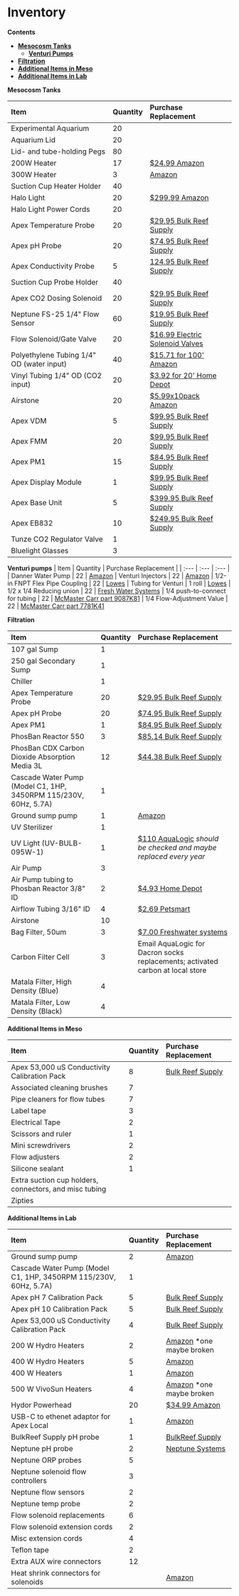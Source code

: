 # Inventory

**Contents**  
- [**Mesocosm Tanks**](#Mesocosm_Tanks)  
  - [**Venturi Pumps**](#Venturi_Pumps)
- [**Filtration**](#Filtration)  
- [**Additional Items in Meso**](#Additional_Items_in_Meso)
- [**Additional Items in Lab**](#Additional_Items_in_Lab)
  
  
<a name="Mesocosm_Tanks"></a> **Mesocosm Tanks**

| Item | Quantity | Purchase Replacement |
| :--- | :--- | :--- |
| Experimental Aquarium | 20 | 
| Aquarium Lid | 20 | 
| Lid- and tube-holding Pegs | 80 |
| 200W Heater | 17 | [$24.99 Amazon](https://www.amazon.com/Hydor-Submersible-Glass-Aquarium-Heater/dp/B00061UQ7K) |
| 300W Heater | 3 | [Amazon](https://www.amazon.com/INKBIRDPLUS-Submersible-Thermostat-Temperature-Controller/dp/B095VRTSMJ/ref=sr_1_11?crid=13FV6UBTFJO2M&keywords=300+w+aquarium+heater&qid=1664836879&qu=eyJxc2MiOiI0LjA4IiwicXNhIjoiMy42MiIsInFzcCI6IjIuODEifQ%3D%3D&sprefix=300+W+aquariu%2Caps%2C143&sr=8-11) |
| Suction Cup Heater Holder | 40 |
| Halo Light | 20 | [$299.99 Amazon](https://www.amazon.com/Aquatic-Life-Halo-Basic-Fixture/dp/B00T6FGDJW) |
| Halo Light Power Cords | 20 |
| Apex Temperature Probe | 20 | [$29.95 Bulk Reef Supply](https://www.bulkreefsupply.com/temperature-probe-neptune-systems.html) |
| Apex pH Probe | 20 | [$74.95 Bulk Reef Supply](https://www.bulkreefsupply.com/lab-grade-double-junction-ph-probe-neptune-systems.html) |
| Apex Conductivity Probe | 5 | [124.95 Bulk Reef Supply](https://www.bulkreefsupply.com/neptune-systems-lab-grade-conductivity-probe.html) |
| Suction Cup Probe Holder | 40 |
| Apex CO2 Dosing Solenoid | 20 | [$29.95 Bulk Reef Supply](https://www.bulkreefsupply.com/sv-1-solenoid-valve-neptune-systems.html) |
| Neptune FS-25 1/4" Flow Sensor | 60 | [$19.95 Bulk Reef Supply](https://www.bulkreefsupply.com/1-4-flow-sensor-fs25-neptune-systems.html) |
| Flow Solenoid/Gate Valve | 20 | [$16.99 Electric Solenoid Valves](https://www.electricsolenoidvalves.com/1-4-120v-ac-electric-plastic-solenoid-valve/) |
| Polyethylene Tubing 1/4" OD (water input) | 40 | [$15.71 for 100' Amazon](https://www.amazon.com/Dixon-0817-Polyethylene-DI087002-Natural/dp/B00LT0T3MG/ref=sr_1_4?crid=ETZJL4UXADQY&dchild=1&keywords=polyethylene+tubing+1%2F4+od&qid=1590806141&sprefix=polyethylene+tubing%2Caps%2C211&sr=8-4#feature-bullets-btf)
| Vinyl Tubing 1/4" OD (CO2 input) | 20 | [$3.92 for 20' Home Depot](https://www.homedepot.com/p/Everbilt-1-4-in-O-D-x-1-6-in-I-D-x-20-ft-Clear-PVC-Vinyl-Tubing-701968/207144351)
| Airstone | 20 | [$5.99x10pack Amazon](https://www.amazon.com/Pawfly-Cylinder-Diffuser-Airstones-Hydroponics/dp/B075QCWGZQ/ref=sr_1_5?crid=3EXLLKKDA2NYZ&keywords=airstones+for+aquariums&qid=1572983301&sprefix=airstone%2Caps%2C197&sr=8-5) |
| Apex VDM | 5 | [$99.95 Bulk Reef Supply](https://www.bulkreefsupply.com/led-pumps-control-module-vdm-neptune-systems.html) |
| Apex FMM | 20 | [$99.95 Bulk Reef Supply](https://www.bulkreefsupply.com/fmm-fluid-monitoring-module-neptune-systems.html) |
| Apex PM1 | 15 | [$84.95 Bulk Reef Supply](https://www.bulkreefsupply.com/ph-orp-probe-module-pm1-neptune-systems.html) |
| Apex Display Module | 1 | [$99.95 Bulk Reef Supply](https://www.bulkreefsupply.com/apex-display-module-neptune-systems.html) |
| Apex Base Unit | 5 | [$399.95 Bulk Reef Supply](https://www.bulkreefsupply.com/apex-controller-base-unit-neptune-systems.html) |
| Apex EB832 | 10 | [$249.95 Bulk Reef Supply](https://www.bulkreefsupply.com/energybar-832-neptune-systems.html) |
| Tunze CO2 Regulator Valve | 1 |
| Bluelight Glasses | 3 |

<a name="Venturi_pumps"></a> **Venturi pumps**
| Item | Quantity | Purchase Replacement |
| :--- | :--- | :--- |
| Danner Water Pump | 22 | [Amazon](https://www.amazon.com/Manufacturing-Pondmaster-Pond-Mag-Magnetic-18-Foot/dp/B0002564LW/ref=sr_1_1?crid=2YRXCIQT8IZUQ&keywords=Danner+Manufacturing%2C+Inc.+2525+Pondmaster+Model+5+Pump%2C+2525%2C+Black&qid=1650055267&sprefix=danner+manufacturing%2C+inc.+2525+pondmaster+model+5+pump%2C+2525%2C+black%2Caps%2C146&sr=8-1)
| Venturi Injectors | 22 | [Amazon](https://www.amazon.com/Venturi-Fertilizer-Injectors-Agriculture-Irrigation/dp/B01KO1C80O/ref=sr_1_4?crid=ZFFCDESNXT5U&keywords=G1%2F2+Irrigation+Fertilizer+Venturi+Fertilizer+Injector+Switch+Water+Tube+Kit&qid=1645827269&sprefix=g1%2F2+irrigation+fertilizer+venturi+fertilizer+injector+switch+water+tube+kit%2Caps%2C181&sr=8-4)
| 1/2-in FNPT Flex Pipe Coupling | 22 | [Lowes](https://www.lowes.com/pd/Orbit-Barbed-x-1-2-in-FNPT-Flex-Pipe-Coupling/3424698)
| Tubing for Venturi | 1 roll | [Lowes](https://www.lowes.com/pd/EZ-FLO-3-8-in-Inner-Diameter-x-10-ft-PVC-Clear-Vinyl-Tubing/1000365031)
| 1/2 x 1/4 Reducing union | 22 | [Fresh Water Systems](https://www.freshwatersystems.com/products/john-guest-reducing-union-1-2-x-1-4)
| 1/4 push-to-connect for tubing | 22 | [McMaster Carr part 9087K81](https://www.mcmaster.com/push-to-connect-tube-fittings/shape~tee/push-to-connect-fittings-for-plastic-tubing-food-and-beverage/for-tube-od~1-4/type~connector/)
| 1/4 Flow-Adjustment Value | 22 | [McMaster Carr part 7781K41](https://www.mcmaster.com/catalog/128/533)

<a name="Filtration"></a> **Filtration**

| Item | Quantity | Purchase Replacement |
| :--- | :--- | :--- |
| 107 gal Sump | 1 |
| 250 gal Secondary Sump | 1 |
| Chiller | 1 |
| Apex Temperature Probe | 20 | [$29.95 Bulk Reef Supply](https://www.bulkreefsupply.com/temperature-probe-neptune-systems.html) |
| Apex pH Probe | 20 | [$74.95 Bulk Reef Supply](https://www.bulkreefsupply.com/lab-grade-double-junction-ph-probe-neptune-systems.html) |
| Apex PM1 | 1 | [$84.95 Bulk Reef Supply](https://www.bulkreefsupply.com/ph-orp-probe-module-pm1-neptune-systems.html) |
| PhosBan Reactor 550 | 3 | [$85.14 Bulk Reef Supply](https://www.bulkreefsupply.com/phosban-reactor-550.html) |
| PhosBan CDX Carbon Dioxide Absorption Media 3L | 12 | [$44.38 Bulk Reef Supply](https://www.bulkreefsupply.com/cdx-carbon-dioxide-adsorption-media-two-little-fishies.html) |
| Cascade Water Pump (Model C1, 1HP, 3450RPM 115/230V, 60Hz, 5.7A) | 1 | 
| Ground sump pump | 1 | [Amazon](https://www.amazon.com/dp/B07MW2C546?psc=1&ref=ppx_yo2ov_dt_b_product_details)
| UV Sterilizer | 1 | 
| UV Light (UV-BULB-095W-1) | 1 | [$110 AquaLogic](https://aqualogicinc.com/product/aqua-logic-uv-lamps/) *should be checked and maybe replaced every year*
| Air Pump | 3 | 
| Air Pump tubing to Phosban Reactor 3/8" ID | 2 | [$4.93 Home Depot](https://www.homedepot.com/p/UDP-3-8-in-I-D-x-1-2-in-O-D-x-10-ft-Clear-Vinyl-Tubing-T10006008/304185141) |
| Airflow Tubing 3/16" ID | 4 | [$2.69 Petsmart](https://www.petsmart.com/fish/filters-and-pumps/air-and-water-pumps/grreat-choice-airline-tubing-5202767.html) |
| Airstone | 10 |
| Bag Filter, 50um | 3 |[$7.00 Freshwater systems](https://www.freshwatersystems.com/products/pentek-420-polypro-felt-bag-50-micron)
| Carbon Filter Cell | 3 | Email AquaLogic for Dacron socks replacements; activated carbon at local store
| Matala Filter, High Density (Blue) | 4 |
| Matala Filter, Low Density (Black) | 4 |

<a name="Additional_Items_in_Meso"></a> **Additional Items in Meso**

| Item | Quantity | Purchase Replacement |
| :--- | :--- | :--- |
| Apex 53,000 uS Conductivity Calibration Pack | 8 | [Bulk Reef Supply](https://www.bulkreefsupply.com/probe-calibration-kit-ph-7-0-ph-10-0-salinity-53000us-neptune-systems.html) |
| Associated cleaning brushes | 7 | 
| Pipe cleaners for flow tubes | 7 | 
| Label tape | 3 | 
| Electrical Tape | 2 | 
| Scissors and ruler | 1 | 
| Mini screwdrivers | 2 | 
| Flow adjusters | 2 | 
| Silicone sealant | 1 |
| Extra suction cup holders, connectors, and misc tubing |
| Zipties |


<a name="Additional_Items_in_Lab"></a> **Additional Items in Lab**

| Item | Quantity | Purchase Replacement |
| :--- | :--- | :--- |
| Ground sump pump | 2 | [Amazon](https://www.amazon.com/dp/B07MW2C546?psc=1&ref=ppx_yo2ov_dt_b_product_details)
| Cascade Water Pump (Model C1, 1HP, 3450RPM 115/230V, 60Hz, 5.7A) | 1 | 
| Apex pH 7 Calibration Pack | 5 | [Bulk Reef Supply](https://www.bulkreefsupply.com/probe-calibration-kit-ph-7-0-ph-10-0-salinity-53000us-neptune-systems.html) |
| Apex pH 10 Calibration Pack | 5 | [Bulk Reef Supply](https://www.bulkreefsupply.com/probe-calibration-kit-ph-7-0-ph-10-0-salinity-53000us-neptune-systems.html) |
| Apex 53,000 uS Conductivity Calibration Pack | 4 | [Bulk Reef Supply](https://www.bulkreefsupply.com/probe-calibration-kit-ph-7-0-ph-10-0-salinity-53000us-neptune-systems.html) |
| 200 W Hydro Heaters | 2 | [Amazon](https://www.amazon.com/Hydor-Submersible-Glass-Aquarium-Heater/dp/B00061UQ7K) *one maybe broken |
| 400 W Hydro Heaters | 5 | [Amazon](https://www.amazon.com/Hydor-Submersible-Glass-Aquarium-Heater/dp/B0006JLPFO/ref=sr_1_2?crid=BCFXEM3W4BLB&keywords=400+watt+hydro+heater&qid=1664836684&qu=eyJxc2MiOiIxLjUxIiwicXNhIjoiMC4wMCIsInFzcCI6IjAuMDAifQ%3D%3D&s=pet-supplies&sprefix=400+watt+hydro+heat%2Cpets%2C179&sr=1-2) |
| 400 W Heaters | 1 | [Amazon](https://www.amazon.com/dp/B08VNGG88D?psc=1&ref=ppx_yo2ov_dt_b_product_details) |
| 500 W VivoSun Heaters | 4 | [Amazon](https://www.amazon.com/VIVOSUN-Submersible-Intelligent-Temperature-Over-Temperature/dp/B0B67GXYHM/ref=sr_1_5?crid=3UG470OOQWSSE&keywords=500+W+VivoSun+aquarium&qid=1664836737&qu=eyJxc2MiOiIwLjI1IiwicXNhIjoiMC4wMCIsInFzcCI6IjAuMDAifQ%3D%3D&sprefix=500+w+vivosun+aquarium%2Caps%2C106&sr=8-5) *one maybe broken |
| Hydor Powerhead | 20 | [$34.99 Amazon](https://www.amazon.com/Hydor-Koralia-Nano-Aquarium-Circulation/dp/B0036S70ZG/ref=sr_1_2?keywords=hydor+powerhead&qid=1572981966&s=pet-supplies&sr=1-2) |
| USB-C to ethenet adaptor for Apex Local | 1 | [Amazon](https://www.amazon.com/dp/B0837QGZMY?psc=1&ref=ppx_yo2ov_dt_b_product_details)
| BulkReef Supply pH probe | 1 | [BulkReef Supply](https://www.bulkreefsupply.com/brs-double-junction-lab-grade-ph-probe.html)
| Neptune pH probe | 2 | [Neptune Systems](https://www.bulkreefsupply.com/lab-grade-double-junction-ph-probe-neptune-systems.html)
| Neptune ORP probes | 5 |
| Neptune solenoid flow controllers | 3 |
| Neptune flow sensors | 2 |
| Neptune temp probe | 2 |
| Flow solenoid replacements | 6 |
| Flow solenoid extension cords | 2 | 
| Misc extension cords | 4 |
| Teflon tape | 2 |
| Extra AUX wire connectors | 12 | 
| Heat shrink connectors for solenoids | | [Amazon](https://www.amazon.com/gp/product/B09F3S8MWR/ref=ppx_yo_dt_b_search_asin_title?ie=UTF8&psc=1) 



